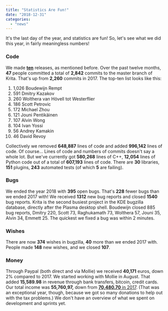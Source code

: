 ```yaml
---
title: "Statistics Are Fun!"
date: "2018-12-31"
categories: 
  - "news"
---
```


It's the last day of the year, and statistics are fun! So, let's see what we did this year, in fairly meaningless numbers!

### Code

We made [**ten**](https://krita.org/en/item/krita-in-2018-and-2019/) releases, as mentioned before. Over the past twelve months, **47** people committed a total of **2,842** commits to the master branch of Krita. That's up from **2,260** commits in 2017. The top-ten list looks like this:

1. 1,026 Boudewijn Rempt
2. 591 Dmitry Kazakov
3. 260 Wolthera van Hövell tot Westerflier
4. 186 Scott Petrovic
5. 172 Michael Zhou
6. 121 Jouni Pentikäinen
7. 107 Alvin Wong
8. 104 Ivan Yossi
9. 56 Andrey Kamakin
10. 46 David Revoy

Collectively we removed **648,887** lines of code and added **996,142** lines of code. Of course... Lines of code and numbers of commits doesn't say a whole lot. But we've currently got **580,268** lines of C++, **12,054** lines of Python code out of a total of **607,193** lines of code. There are **30** libraries, **151** plugins, **243** automated tests (of which **5** are failing).

### Bugs

We ended the year 2018 with **395** open bugs. That's **228** fewer bugs than we ended 2017 with! We received **1312** new bug reports and closed **1540** bug reports. Krita is the second busiest project in the KDE bugzilla database, directly after the Plasma desktop shell. Boudewijn closed 885 bug reports, Dmitry 220, Scott 73, Raghukamath 73, Wolthera 57, Jouni 35, Alvin 34, Emmett 25. The quickest we fixed a bug was within 2 minutes.

### Wishes

There are now **374** wishes in bugzilla, **40** more than we ended 2017 with. People made **148** new wishes, and we closed **107**.

### Money

Through Paypal (both direct and via Mollie) we received **40,171** euros, down 2% compared to 2017. We started working with Mollie in August. That added **15,589.98** in revenue through bank transfers, bitcoin, credit cards. Our total income was **55,760,97,** down from [**70,480.70** in 2017](https://krita.org/en/item/funding-krita-2017/). (That was an exceptional year, though, because we got so many donations to help out with the tax problems.) We don't have an overview of what we spent on development and sprints yet.
